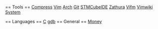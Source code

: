 == Tools ==
[Compress](Compress)
[Vim](Vim)
[Arch](Arch)
[Git](Git)
[STMCubeIDE](STMCubeIDE)
[Zathura](Zathura)
[Vifm](Vifm)
[Vimwiki](Vimwiki)
[System](System)

== Languages ==
[C](C)
[gdb](gdb)
== General ==
[Money](Money)
